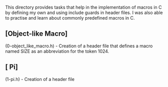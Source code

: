 This directory provides tasks that help in the implementation of macros in C by defining my own and using include guards in header files. I was also able to practise and learn about commonly predefined macros in C.
## [Object-like Macro] <br/>
(0-object_like_macro.h) - Creation of a header file that defines a macro named SIZE as an abbreviation for the token 1024. <br/>
## [ Pi] <br />
(1-pi.h) - Creation of a header file 
